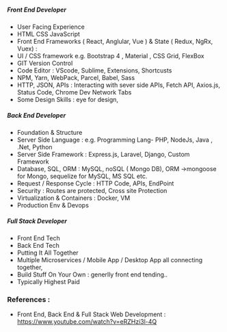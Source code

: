 ##### Front End Developer

- User Facing Experience 
- HTML CSS JavaScript 
- Front End Frameworks ( React, Anglular, Vue ) & State ( Redux, NgRx, Vuex) : 
- UI / CSS framework e.g. Bootstrap 4 , Material , CSS Grid, FlexBox 
- GIT Version Control 
- Code Editor : VScode, Sublime, Extensions, Shortcusts 
- NPM, Yarn, WebPack, Parcel, Babel, Sass
- HTTP, JSON, APIs : Interacting with sever side APIs, Fetch API, Axios.js, Status Code, Chrome Dev Network Tabs
- Some Design Skills : eye for design, 



##### Back End Developer

- Foundation & Structure
- Server Side Language : e.g. Programming Lang- PHP, NodeJs, Java , .Net, Python
- Server Side Framework : Express.js, Laravel, Django, Custom Framework
- Database, SQL, ORM : MySQL, noSQL ( Mongo DB),  ORM ->mongoose for Mongo, sequelize for MySQL, MS SQL etc. 
- Request / Response Cycle : HTTP Code, APIs, EndPoint
- Security : Routes are protected, Cross site Protection
- Virtualization & Containers : Docker, VM
- Production Env & Devops

##### Full Stack Developer

- Front End Tech
- Back End Tech
- Putting It All Together
- Multiple Microservices / Mobile App / Desktop App all connecting together,
- Build Stuff On Your Own : generlly front end tending..
- Typically Highest Paid


### References :

- Front End, Back End & Full Stack Web Development : https://www.youtube.com/watch?v=eRZHzi3l-4Q







